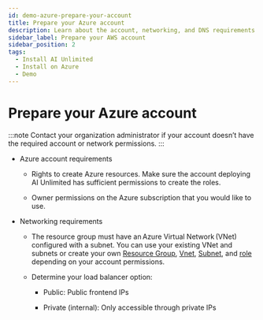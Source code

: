 ```yaml
---
id: demo-azure-prepare-your-account
title: Prepare your Azure account
description: Learn about the account, networking, and DNS requirements before deploying AI Unlimited on Azure. 
sidebar_label: Prepare your AWS account 
sidebar_position: 2
tags:
  - Install AI Unlimited
  - Install on Azure
  - Demo
---
```


# Prepare your Azure account

:::note
Contact your organization administrator if your account doesn’t have the required account or network permissions. 
:::

-  Azure account requirements 

    - Rights to create Azure resources. Make sure the account deploying AI Unlimited has sufficient permissions to create the roles. 

    - Owner permissions on the Azure subscription that you would like to use. 

- Networking requirements 

    - The resource group must have an Azure Virtual Network (VNet) configured with a subnet. You can use your existing VNet and subnets or create your own [Resource Group](https://learn.microsoft.com/en-us/azure/azure-resource-manager/management/manage-resource-groups-portal), [Vnet](https://learn.microsoft.com/en-us/azure/virtual-network/quick-create-portal), [Subnet](https://learn.microsoft.com/en-us/azure/virtual-network/virtual-network-manage-subnet?tabs=azure-portal), and [role](https://learn.microsoft.com/en-us/azure/role-based-access-control/custom-roles) depending on your account permissions.  

    - Determine your load balancer option: 

      - Public: Public frontend IPs 

      - Private (internal): Only accessible through private IPs 


